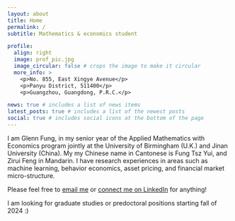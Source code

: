 ```yaml
---
layout: about
title: Home
permalink: /
subtitle: Mathematics & economics student

profile:
  align: right
  image: prof_pic.jpg
  image_circular: false # crops the image to make it circular
  more_info: >
    <p>No. 855, East Xingye Avenue</p>
    <p>Panyu District, 511400</p>
    <p>Guangzhou, Guangdong, P.R.C.</p>

news: true # includes a list of news items
latest_posts: true # includes a list of the newest posts
social: true # includes social icons at the bottom of the page
---
```


I am Glenn Fung, in my senior year of the Applied Mathematics with Economics program jointly at the University of Birmingham (U.K.) and Jinan University (China). My my Chinese name in Cantonese is Fung Tsz Yui, and Zirui Feng in Mandarin. I have research experiences in areas such as machine learning, behavior economics, asset pricing, and financial market micro-structure.

Please feel free to [email me](mailto:glenn.fung@outlook.com) or [connect me on LinkedIn](https://www.linkedin.com/in/glennfung) for anything! 

I am looking for graduate studies or predoctoral positions starting fall of 2024 :)
